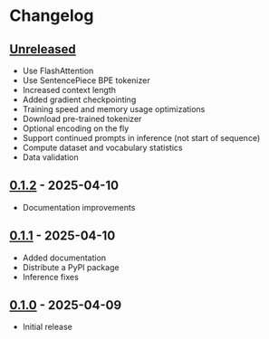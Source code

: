 # Changelog

## [Unreleased]
 - Use FlashAttention
 - Use SentencePiece BPE tokenizer
 - Increased context length
 - Added gradient checkpointing
 - Training speed and memory usage optimizations
 - Download pre-trained tokenizer
 - Optional encoding on the fly
 - Support continued prompts in inference (not start of sequence)
 - Compute dataset and vocabulary statistics
 - Data validation

## [0.1.2] - 2025-04-10
 - Documentation improvements

## [0.1.1] - 2025-04-10
 - Added documentation
 - Distribute a PyPI package
 - Inference fixes

## [0.1.0] - 2025-04-09
 - Initial release

[Unreleased]: https://github.com/vsemionov/xlab/compare/v0.1.2...main
[0.1.2]: https://github.com/vsemionov/xlab/compare/v0.1.1...v0.1.2
[0.1.1]: https://github.com/vsemionov/xlab/compare/v0.1.0...v0.1.1
[0.1.0]: https://github.com/vsemionov/xlab/releases/tag/v0.1.0
